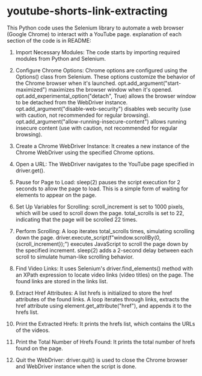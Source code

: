 # youtube-shorts-link-extracting
This Python code uses the Selenium library to automate a web browser (Google Chrome) to interact with a YouTube page. explanation of each section of the code is in README:

1. Import Necessary Modules:
The code starts by importing required modules from Python and Selenium.

2. Configure Chrome Options:
Chrome options are configured using the Options() class from Selenium. These options customize the behavior of the Chrome browser when it's launched.
opt.add_argument("start-maximized") maximizes the browser window when it's opened.
opt.add_experimental_option("detach", True) allows the browser window to be detached from the WebDriver instance.
opt.add_argument("disable-web-security") disables web security (use with caution, not recommended for regular browsing).
opt.add_argument("allow-running-insecure-content") allows running insecure content (use with caution, not recommended for regular browsing).

3. Create a Chrome WebDriver Instance:
It creates a new instance of the Chrome WebDriver using the specified Chrome options.

4. Open a URL:
The WebDriver navigates to the YouTube page specified in driver.get().

5. Pause for Page to Load:
sleep(2) pauses the script execution for 2 seconds to allow the page to load. This is a simple form of waiting for elements to appear on the page.

6. Set Up Variables for Scrolling:
scroll_increment is set to 1000 pixels, which will be used to scroll down the page.
total_scrolls is set to 22, indicating that the page will be scrolled 22 times.

7. Perform Scrolling:
A loop iterates total_scrolls times, simulating scrolling down the page.
driver.execute_script(f"window.scrollBy(0, {scroll_increment});") executes JavaScript to scroll the page down by the specified increment.
sleep(2) adds a 2-second delay between each scroll to simulate human-like scrolling behavior.

8. Find Video Links:
It uses Selenium's driver.find_elements() method with an XPath expression to locate video links (video titles) on the page. The found links are stored in the links list.

9. Extract Href Attributes:
A list hrefs is initialized to store the href attributes of the found links.
A loop iterates through links, extracts the href attribute using element.get_attribute("href"), and appends it to the hrefs list.

10. Print the Extracted Hrefs:
It prints the hrefs list, which contains the URLs of the videos.

11. Print the Total Number of Hrefs Found:
It prints the total number of hrefs found on the page.

12. Quit the WebDriver:
driver.quit() is used to close the Chrome browser and WebDriver instance when the script is done.
